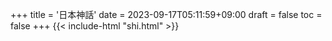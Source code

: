 +++
title = '日本神話'
date = 2023-09-17T05:11:59+09:00
draft = false
toc = false
+++
{{< include-html "shi.html" >}}